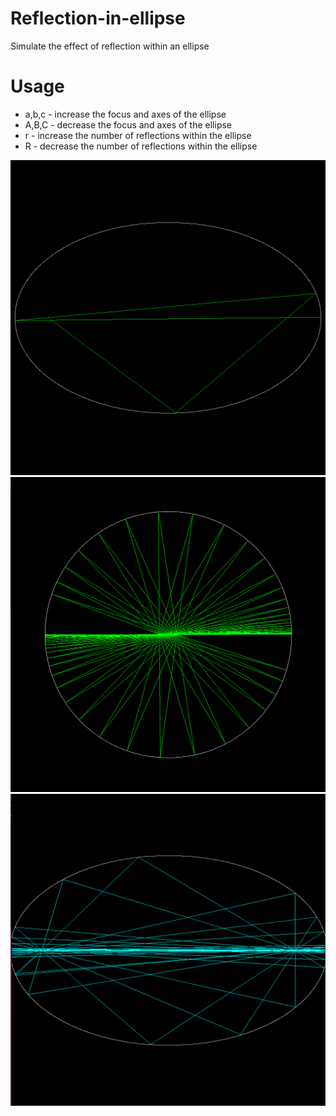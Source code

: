 # Reflection-in-ellipse
Simulate the effect of reflection within an ellipse

# Usage
* a,b,c - increase the focus and axes of the ellipse
* A,B,C - decrease the focus and axes of the ellipse
* r     - increase the number of reflections within the ellipse
* R     - decrease the number of reflections within the ellipse

![Ellipse](https://raw.githubusercontent.com/BNandor/Reflection-in-ellipse/master/img/ellipse2.png)
![Ellipse](https://raw.githubusercontent.com/BNandor/Reflection-in-ellipse/master/img/ellipse1.png)
![Ellipse](https://raw.githubusercontent.com/BNandor/Reflection-in-ellipse/master/img/ellipse3.png)
